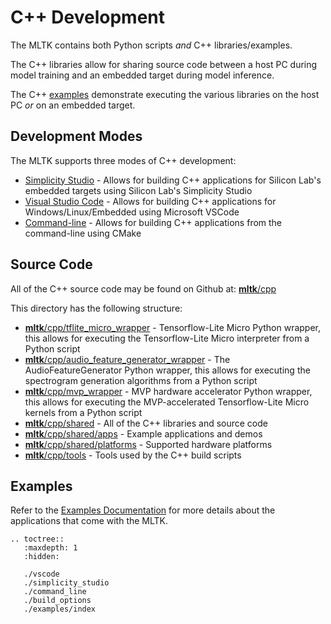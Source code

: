 # C++ Development

The MLTK contains both Python scripts _and_ C++ libraries/examples.

The C++ libraries allow for sharing source code between a host PC during model training
and an embedded target during model inference.

The C++ [examples](./examples/index.md) demonstrate executing the various libraries on the host PC _or_
on an embedded target.


## Development Modes

The MLTK supports three modes of C++ development:  
- [Simplicity Studio](./simplicity_studio.md) - Allows for building C++ applications for Silicon Lab's embedded targets using Silicon Lab's Simplicity Studio
- [Visual Studio Code](./vscode.md) - Allows for building C++ applications for Windows/Linux/Embedded using Microsoft VSCode
- [Command-line](./command_line.md) - Allows for building C++ applications from the command-line using CMake


## Source Code

All of the C++ source code may be found on Github at: [__mltk__/cpp](../cpp)

This directory has the following structure:  
- [__mltk__/cpp/tflite_micro_wrapper](../cpp/tflite_micro_wrapper) - Tensorflow-Lite Micro Python wrapper, this allows for executing the Tensorflow-Lite Micro interpreter from a Python script
- [__mltk__/cpp/audio_feature_generator_wrapper](../cpp/audio_feature_generator_wrapper) - The AudioFeatureGenerator Python wrapper, this allows for executing the spectrogram generation algorithms from a Python script
- [__mltk__/cpp/mvp_wrapper](../cpp/mvp_wrapper) - MVP hardware accelerator Python wrapper, this allows for executing the MVP-accelerated Tensorflow-Lite Micro kernels from a Python script
- [__mltk__/cpp/shared](../cpp/shared) - All of the C++ libraries and source code
- [__mltk__/cpp/shared/apps](../cpp/shared/apps) - Example applications and demos
- [__mltk__/cpp/shared/platforms](../cpp/shared/platforms) - Supported hardware platforms
- [__mltk__/cpp/tools](../cpp/tools) - Tools used by the C++ build scripts


## Examples

Refer to the [Examples Documentation](./examples/index.md) for more details about the applications that come with the MLTK.



```{eval-rst}
.. toctree::
   :maxdepth: 1
   :hidden:

   ./vscode
   ./simplicity_studio
   ./command_line
   ./build_options
   ./examples/index
```